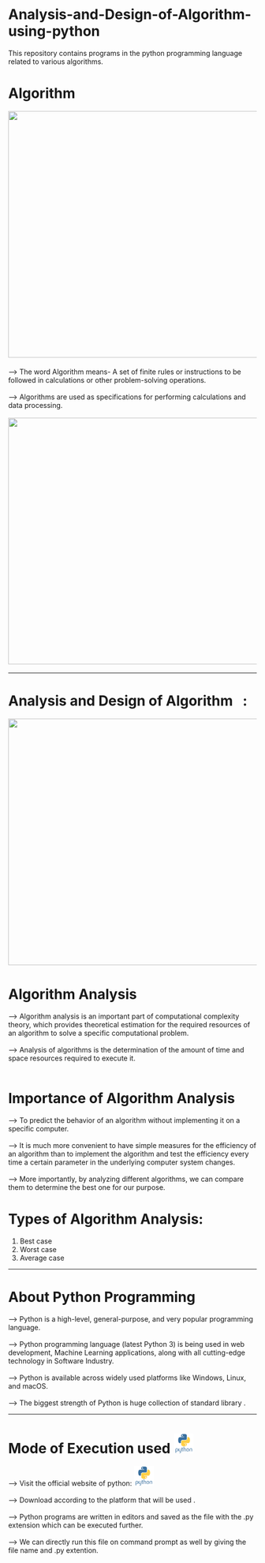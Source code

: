 # Analysis-and-Design-of-Algorithm-using-python
This repository contains programs in the python programming language related to various algorithms.

<h1>Algorithm</h1>
<img src= "https://github.com/madhurimarawat/Analysis-Design-of-Algorithm-using-python/assets/105432776/8dd1eba2-8dc1-4691-913c-1ac195b16395" height=500px width=700>
<br><br>
--> The word Algorithm means-  A set of finite rules or instructions to be followed in calculations or other problem-solving operations.<br><br>
--> Algorithms are used as specifications for performing calculations and data processing. <br><br>


<img src= "https://github.com/madhurimarawat/Analysis-Design-of-Algorithm-using-python/assets/105432776/e6029da5-6808-4bcf-9316-a71601e9084e" height=500px width=700px>

---

# Analysis and Design of Algorithm  &nbsp; :
<img src= "https://github.com/madhurimarawat/Analysis-Design-of-Algorithm-using-python/assets/105432776/aca0e05b-96f1-4eb3-a55e-41bc36eadccb" height=500px width=700px>
<h1>Algorithm Analysis</h1>
--> Algorithm analysis is an important part of computational complexity theory, which provides theoretical estimation for the required resources of an algorithm to solve a specific computational problem.<br><br>
--> Analysis of algorithms is the determination of the amount of time and space resources required to execute it.<br><br>

<h1>Importance of Algorithm Analysis</h1>
--> To predict the behavior of an algorithm without implementing it on a specific computer.<br><br>
--> It is much more convenient to have simple measures for the efficiency of an algorithm than to implement the algorithm and test the efficiency every time a certain parameter in the underlying computer system changes.<br><br>
--> More importantly, by analyzing different algorithms, we can compare them to determine the best one for our purpose.<br>
<h1>Types of Algorithm Analysis:</h1>
<ol>
<li>Best case</li>
<li>Worst case</li>
<li>Average case</li></ol>

---

# About Python Programming
--> Python is a high-level, general-purpose, and very popular programming language.<br><br>
--> Python programming language (latest Python 3) is being used in web development, Machine Learning applications, along with all cutting-edge technology in Software Industry.<br><br>
--> Python is available across widely used platforms like Windows, Linux, and macOS.<br><br>
--> The biggest strength of Python is huge collection of standard library .<br>

---


# Mode of Execution used <img src="https://github.com/devicons/devicon/blob/master/icons/python/python-original-wordmark.svg" title="Python" alt="python language" width="40" height="40"> 

--> Visit the official website of python:  <a href="https://www.python.org/downloads/"><img src="https://github.com/devicons/devicon/blob/master/icons/python/python-original-wordmark.svg" title="Python" alt="python language" width="40" height="40"> </a> <br><br>
--> Download according to the platform that will be used . <br><br>
--> Python programs are written in editors and saved as the file with the .py extension which can be executed further. <br>
<br>
--> We can directly run this file on command prompt as well by giving the file name and .py extention.
